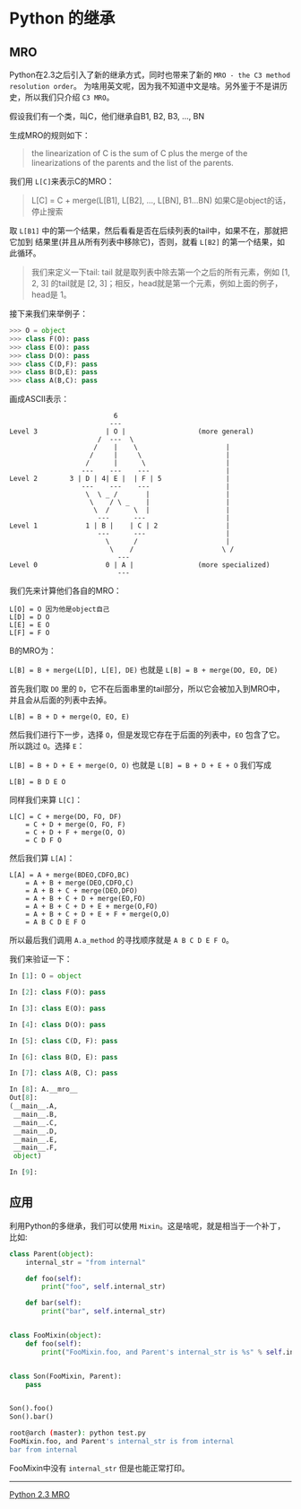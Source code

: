 # Python 的继承

## MRO

Python在2.3之后引入了新的继承方式，同时也带来了新的 `MRO - the C3 method resolution order`。
为啥用英文呢，因为我不知道中文是啥。另外鉴于不是讲历史，所以我们只介绍 `C3 MRO`。

假设我们有一个类，叫C，他们继承自B1, B2, B3, ..., BN

生成MRO的规则如下：

> the linearization of C is the sum of C plus the merge of the
> linearizations of the parents and the list of the parents.

我们用 `L[C]`来表示C的MRO：

> L[C] = C + merge(L[B1], L[B2], ..., L[BN], B1...BN) 如果C是object的话，停止搜索

取 `L[B1]` 中的第一个结果，然后看看是否在后续列表的tail中，如果不在，那就把它加到
结果里(并且从所有列表中移除它)，否则，就看 `L[B2]` 的第一个结果，如此循环。

> 我们来定义一下tail: tail 就是取列表中除去第一个之后的所有元素，例如 [1, 2, 3]
> 的tail就是 [2, 3]；相反，head就是第一个元素，例如上面的例子，head是 1。

接下来我们来举例子：

```python
>>> O = object
>>> class F(O): pass
>>> class E(O): pass
>>> class D(O): pass
>>> class C(D,F): pass
>>> class B(D,E): pass
>>> class A(B,C): pass
```

画成ASCII表示：

```
                          6
                         ---
Level 3                 | O |                  (more general)
                      /  ---  \
                     /    |    \                      |
                    /     |     \                     |
                   /      |      \                    |
                  ---    ---    ---                   |
Level 2        3 | D | 4| E |  | F | 5                |
                  ---    ---    ---                   |
                   \  \ _ /       |                   |
                    \    / \ _    |                   |
                     \  /      \  |                   |
                      ---      ---                    |
Level 1            1 | B |    | C | 2                 |
                      ---      ---                    |
                        \      /                      |
                         \    /                      \ /
                           ---
Level 0                 0 | A |                (more specialized)
                           ---
```

我们先来计算他们各自的MRO：

```
L[O] = O 因为他是object自己
L[D] = D O
L[E] = E O
L[F] = F O
```

B的MRO为：

`L[B] = B + merge(L[D], L[E], DE)` 也就是 `L[B] = B + merge(DO, EO, DE)`

首先我们取 `DO` 里的 `D`，它不在后面串里的tail部分，所以它会被加入到MRO中，
并且会从后面的列表中去掉。

`L[B] = B + D + merge(O, EO, E)`

然后我们进行下一步，选择 `O`，但是发现它存在于后面的列表中，`EO` 包含了它。
所以跳过 `O`。选择 `E`：

`L[B] = B + D + E + merge(O, O)` 也就是 `L[B] = B + D + E + O` 我们写成

```
L[B] = B D E O
```

同样我们来算 `L[C]`：

```
L[C] = C + merge(DO, FO, DF)
    = C + D + merge(O, FO, F)
    = C + D + F + merge(O, O)
    = C D F O
```

然后我们算 `L[A]`：

```
L[A] = A + merge(BDEO,CDFO,BC)
    = A + B + merge(DEO,CDFO,C)
    = A + B + C + merge(DEO,DFO)
    = A + B + C + D + merge(EO,FO)
    = A + B + C + D + E + merge(O,FO)
    = A + B + C + D + E + F + merge(O,O)
    = A B C D E F O
```

所以最后我们调用 `A.a_method` 的寻找顺序就是 `A B C D E F O`。

我们来验证一下：

```python
In [1]: O = object

In [2]: class F(O): pass

In [3]: class E(O): pass

In [4]: class D(O): pass

In [5]: class C(D, F): pass

In [6]: class B(D, E): pass

In [7]: class A(B, C): pass

In [8]: A.__mro__
Out[8]:
(__main__.A,
 __main__.B,
 __main__.C,
 __main__.D,
 __main__.E,
 __main__.F,
 object)

In [9]:
```

## 应用

利用Python的多继承，我们可以使用 `Mixin`。这是啥呢，就是相当于一个补丁，比如:

```python
class Parent(object):
    internal_str = "from internal"

    def foo(self):
        print("foo", self.internal_str)

    def bar(self):
        print("bar", self.internal_str)


class FooMixin(object):
    def foo(self):
        print("FooMixin.foo, and Parent's internal_str is %s" % self.internal_str)


class Son(FooMixin, Parent):
    pass


Son().foo()
Son().bar()
```

```bash
root@arch (master): python test.py
FooMixin.foo, and Parent's internal_str is from internal
bar from internal
```

FooMixin中没有 `internal_str` 但是也能正常打印。

--------------------------------------

[Python 2.3 MRO](https://www.python.org/download/releases/2.3/mro/)
